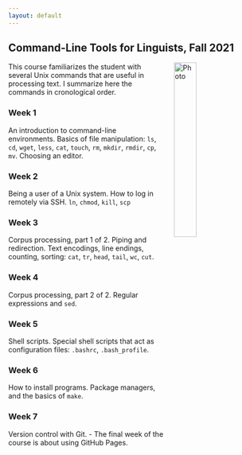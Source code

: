 ```yaml
---
layout: default
---
```


## Command-Line Tools for Linguists, Fall 2021

<img src="assets/images/me.jpg" alt="Photo" hspace="20" width="30%" align="right"/> This course familiarizes the student with several Unix commands that are useful in processing text. I summarize here the commands in cronological order.

### Week 1
An introduction to command-line environments. Basics of file manipulation: `ls`, `cd`, `wget`, `less`, `cat`, `touch`, `rm`, `mkdir`, `rmdir`, `cp`, `mv`. Choosing an editor.

### Week 2
Being a user of a Unix system. How to log in remotely via SSH. `ln`, `chmod`, `kill`, `scp`

### Week 3
Corpus processing, part 1 of 2. Piping and redirection. Text encodings, line endings, counting, sorting: `cat`, `tr`, `head`, `tail`, `wc`, `cut`.

### Week 4
Corpus processing, part 2 of 2. Regular expressions and `sed`.

### Week 5
Shell scripts. Special shell scripts that act as configuration files: `.bashrc`, `.bash_profile`.

### Week 6
How to install programs. Package managers, and the basics of `make`.

### Week 7
Version control with Git. - The final week of the course is about using GitHub Pages.
